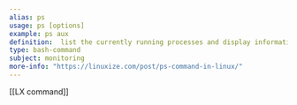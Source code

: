 ```yaml
---
alias: ps
usage: ps [options]  
example: ps aux
definition:  list the currently running processes and display information about those processes
type: bash-command
subject: monitoring
more-info: "https://linuxize.com/post/ps-command-in-linux/"
---
```

 
[[LX command]]